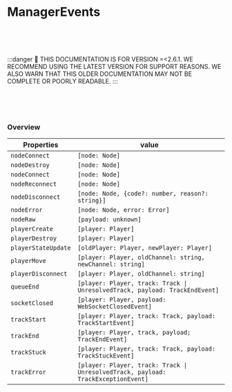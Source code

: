 # ManagerEvents

<br/><br/><br/>

:::danger
🚨 THIS DOCUMENTATION IS FOR VERSION =\<2.6.1. WE RECOMMEND USING THE LATEST VERSION FOR SUPPORT REASONS. WE ALSO WARN THAT THIS OLDER DOCUMENTATION MAY NOT BE COMPLETE OR POORLY READABLE.
:::

<br/><br/><br/>

### Overview

| Properties          | value                                                                             |
| ------------------- | --------------------------------------------------------------------------------- |
| `nodeConnect`       | `[node: Node]`                                                                    |
| `nodeDestroy`       | `[node: Node]`                                                                    |
| `nodeConnect`       | `[node: Node]`                                                                    |
| `nodeReconnect`     | `[node: Node]`                                                                    |
| `nodeDisconnect`    | `[node: Node, {code?: number, reason?: string}]`                                  |
| `nodeError`         | `[node: Node, error: Error]`                                                      |
| `nodeRaw`           | `[payload: unknown]`                                                              |
| `playerCreate`      | `[player: Player]`                                                                |
| `playerDestroy`     | `[player: Player]`                                                                |
| `playerStateUpdate` | `[oldPlayer: Player, newPlayer: Player]`                                          |
| `playerMove`        | `[player: Player, oldChannel: string, newChannel: string]`                        |
| `playerDisconnect`  | `[player: Player, oldChannel: string]`                                            |
| `queueEnd`          | `[player: Player, track: Track \| UnresolvedTrack, payload: TrackEndEvent]`       |
| `socketClosed`      | `[player: Player, payload: WebSocketClosedEvent]`                                 |
| `trackStart`        | `[player: Player, track: Track, payload: TrackStartEvent]`                        |
| `trackEnd`          | `[player: Player, track, payload; TrackEndEvent]`                                 |
| `trackStuck`        | `[player: Player, track: Track, payload: TrackStuckEvent]`                        |
| `trackError`        | `[player: Player, track: Track \| UnresolvedTrack, payload: TrackExceptionEvent]` |
